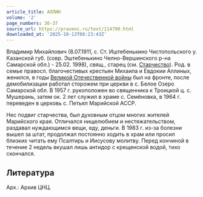 ```yaml
---
article_title: АЛЛИН
volume: '2'
page_numbers: 36-37
source_url: https://pravenc.ru/text/114790.html
downloaded_at: '2025-10-13T08:23:43Z'
---
```


Владимир Михайлович (8.07.1911, с. Ст. Иштебенькино Чистопольского у. Казанской губ. (совр. Эштебенькино Челно-Вершинского р-на Самарской обл.) - 25.02. 1998), свящ., старец (см. [Старчество](https://pravenc.ru/text/Старчество.html)). Род. в семье правосл. благочестивых крестьян Михаила и Евдокии Аллиных, женился, в годы [Великой Отечественной войны](<https://pravenc.ru/text/Великой Отечественной войны.html>) был на фронте, после демобилизации работал сторожем при церкви в с. Белое Озеро Самарской обл. В 1957 г. рукоположен во священника к Троицкой ц. с. Мушерань, затем ок. 2 лет служил в храме с. Семёновка, в 1964 г. переведен в церковь с. Петьял Марийской АССР.

Нес подвиг старчества, был духовным отцом многих жителей Марийского края. Отличался нищелюбием и нестяжательством, раздавал нуждающимся вещи, еду, деньги. В 1983 г. из-за болезни вышел за штат, продолжал постоянно ходить в храм или просил близких читать ему Псалтирь и Иисусову молитву. Перед кончиной в течение 2 недель вкушал лишь антидор с крещенской водой, тихо скончался.

## Литература

Арх.: Архив ЦНЦ.
